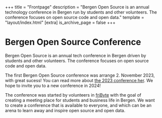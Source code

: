 +++
title = "Frontpage"
description = "Bergen Open Source is an annual technology conference in Bergen run by students and other volunteers. The conference focuses on open source code and open data."
template = "layout/index.html"
[extra]
is_archive_page = false
+++

# Bergen Open Source Conference

Bergen Open Source is an annual tech conference in Bergen driven by students and other volunteers. The conference focuses on open source code and open data.

The first Bergen Open Source conference was arrange 2. November 2023, with great sucess! You can read more about [the 2023 conference her](@/arkiv/2023/index.md). We hope to invite you to a new conference in 2024!

The conference was started by volunteers in [friByte][fribyte] with the goal of creating a meeting place for students and business life in Bergen. We want to create a conference that is available to everyone, and which can be an arena to learn away and inspire open source and open data.

[fribyte]: https://fribyte.no/en/
